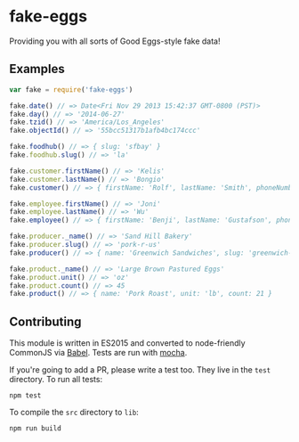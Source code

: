 # fake-eggs
Providing you with all sorts of Good Eggs-style fake data!

## Examples

```javascript
var fake = require('fake-eggs')

fake.date() // => Date<Fri Nov 29 2013 15:42:37 GMT-0800 (PST)>
fake.day() // => '2014-06-27'
fake.tzid() // => 'America/Los_Angeles'
fake.objectId() // => '55bcc51317b1afb4bc174ccc'

fake.foodhub() // => { slug: 'sfbay' }
fake.foodhub.slug() // => 'la'

fake.customer.firstName() // => 'Kelis'
fake.customer.lastName() // => 'Bongio'
fake.customer() // => { firstName: 'Rolf', lastName: 'Smith', phoneNumber: '+15553120192', email: 'floodwaters@yahoo.com' }

fake.employee.firstName() // => 'Joni'
fake.employee.lastName() // => 'Wu'
fake.employee() // => { firstName: 'Benji', lastName: 'Gustafson', phoneNumber: '+15550392918', email: 'bengi.gustafson@goodeggs.com' }

fake.producer._name() // => 'Sand Hill Bakery'
fake.producer.slug() // => 'pork-r-us'
fake.producer() // => { name: 'Greenwich Sandwiches', slug: 'greenwich-sandwiches' }

fake.product._name() // => 'Large Brown Pastured Eggs'
fake.product.unit() // => 'oz'
fake.product.count() // => 45
fake.product() // => { name: 'Pork Roast', unit: 'lb', count: 21 }
```

## Contributing

This module is written in ES2015 and converted to node-friendly CommonJS via
[Babel](http://babeljs.io/). Tests are run with [mocha](https://mochajs.org).

If you're going to add a PR, please write a test too. They live in the `test`
directory. To run all tests:

```
npm test
```

To compile the `src` directory to `lib`:

```
npm run build
```
